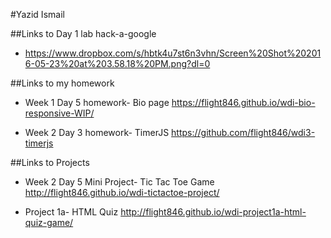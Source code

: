 #Yazid Ismail

##Links to Day 1 lab hack-a-google
- https://www.dropbox.com/s/hbtk4u7st6n3vhn/Screen%20Shot%202016-05-23%20at%203.58.18%20PM.png?dl=0

##Links to my homework
- Week 1 Day 5 homework- Bio page
https://flight846.github.io/wdi-bio-responsive-WIP/

- Week 2 Day 3 homework- TimerJS
https://github.com/flight846/wdi3-timerjs

##Links to Projects

- Week 2 Day 5 Mini Project- Tic Tac Toe Game
http://flight846.github.io/wdi-tictactoe-project/

- Project 1a- HTML Quiz
http://flight846.github.io/wdi-project1a-html-quiz-game/